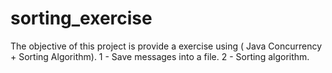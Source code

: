 # sorting_exercise

The objective of this project is provide a exercise using ( Java Concurrency  + Sorting Algorithm). 
1 - Save messages into a file.
2 - Sorting algorithm.

